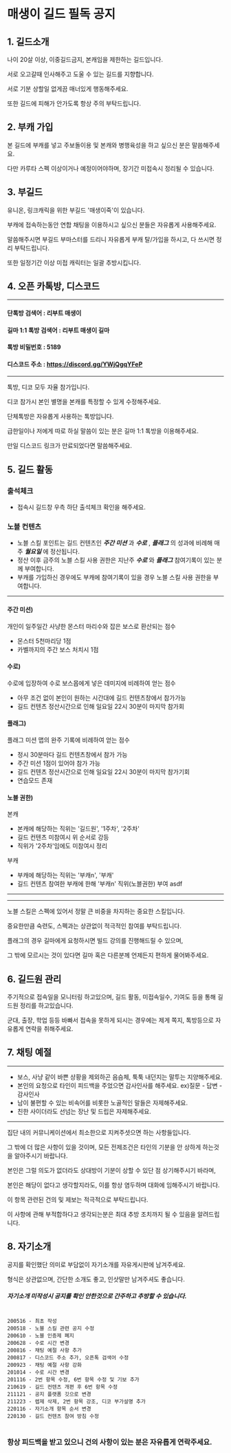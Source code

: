# 매생이 길드 필독 공지

## 1. 길드소개
나이 20살 이상, 이중길드금지, 본캐임을 제한하는 길드입니다.

서로 오고갈때 인사해주고 도울 수 있는 길드를 지향합니다.

서로 기분 상할일 없게끔 매너있게 행동해주세요.

또한 길드에 피해가 안가도록 항상 주의 부탁드립니다.


## 2. 부캐 가입
본 길드에 부캐를 넣고 주보돌이용 및 본캐와 병행육성을 하고 싶으신 분은 말씀해주세요.

다만 카루타 스펙 이상이거나 예정이어야하며, 장기간 미접속시 정리될 수 있습니다.

## 3. 부길드
유니온, 링크캐릭을 위한 부길드 '매생이죽'이 있습니다.

부캐에 접속하는동안 연합 채팅을 이용하시고 싶으신 분들은 자유롭게 사용해주세요.

말씀해주시면 부길드 부마스터를 드리니 자유롭게 부캐 탈/가입을 하시고, 다 쓰시면 정리 부탁드립니다.

또한 일정기간 이상 미접 캐릭터는 일괄 추방시킵니다.

## 4. 오픈 카톡방, 디스코드
***
#### 단톡방 검색어 : 리부트 매생이
#### 길마 1:1 톡방 검색어 : 리부트 매생이 길마
#### 톡방 비밀번호 : 5189
#### 디스코드 주소 : https://discord.gg/YWjQgqYFeP
***
톡방, 디코 모두 자율 참가입니다.

디코 참가시 본인 별명을 본캐를 특정할 수 있게 수정해주세요.

단체톡방은 자유롭게 사용하는 톡방입니다.

급한일이나 저에게 따로 하실 말씀이 있는 분은 길마 1:1 톡방을 이용해주세요.

만일 디스코드 링크가 만료되었다면 말씀해주세요.

## 5. 길드 활동
### 출석체크
- 접속시 길드창 우측 하단 출석체크 확인을 해주세요.

### 노블 컨텐츠
 - 노블 스킬 포인트는 길드 컨텐츠인 ___주간 미션___ 과 ___수로___ , ___플래그___ 의 성과에 비례해 매주 ___월요일___ 에 정산됩니다.
 - 정산 이후 금주의 노블 스킬 사용 권한은 지난주 ___수로___ 와 ___플래그___ 참여기록이 있는 분께 부여합니다.
 - 부캐를 가입하신 경우에도 부캐에 참여기록이 있을 경우 노블 스킬 사용 권한을 부여합니다.

***
#### 주간 미션)
개인이 일주일간 사냥한 몬스터 마리수와 잡은 보스로 환산되는 점수
 - 몬스터 5천마리당 1점
 - 카벨까지의 주간 보스 처치시 1점

#### 수로)
수로에 입장하여 수로 보스몹에게 넣은 데미지에 비례하여 얻는 점수
 - 아무 조건 없이 본인이 원하는 시간대에 길드 컨텐츠창에서 참가가능
 - 길드 컨텐츠 정산시간으로 인해 일요일 22시 30분이 마지막 참가회

#### 플래그)
플래그 미션 맵의 완주 기록에 비례하여 얻는 점수
 - 정시 30분마다 길드 컨텐츠창에서 참가 가능
 - 주간 미션 1점이 있어야 참가 가능
 - 길드 컨텐츠 정산시간으로 인해 일요일 22시 30분이 마지막 참가기회
 - 연습모드 존재

#### 노블 권한)
본캐
 - 본캐에 해당하는 직위는 '길드원', '1주차', '2주차'
 - 길드 컨텐츠 미참여시 위 순서로 강등
 - 직위가 '2주차'임에도 미참여시 정리

부캐
 - 부캐에 해당하는 직위는 '부캐n', '부캐'
 - 길드 컨텐츠 참여한 부캐에 한해 '부캐n' 직위(노블권한) 부여
asdf
***
---

노블 스킬은 스펙에 있어서 정말 큰 비중을 차지하는 중요한 스킬입니다.

중요한만큼 숙련도, 스펙과는 상관없이 적극적인 참여를 부탁드립니다.

플래그의 경우 길마에게 요청하시면 빌드 강의를 진행해드릴 수 있으며,

그 밖에 모르시는 것이 있다면 길마 혹은 다른분께 언제든지 편하게 물어봐주세요.

## 6. 길드원 관리
주기적으로 접속일을 모니터링 하고있으며, 길드 활동, 미접속일수, 기여도 등을 통해 길드원 정리를 하고있습니다.

군대, 출장, 학업 등등 바빠서 접속을 못하게 되시는 경우에는 제게 쪽지, 톡방등으로 자유롭게 연락을 취해주세요.

## 7. 채팅 예절
***
 - 보스, 사냥 같이 바쁜 상황을 제외하곤 음슴체, 툭툭 내던지는 말투는 지양해주세요.
 - 본인의 요청으로 타인이 피드백을 주었으면 감사인사를 해주세요. ex)질문 - 답변 - 감사인사
 - 남이 불편할 수 있는 비속어를 비롯한 노골적인 말들은 자제해주세요.
 - 친한 사이더라도 선넘는 장난 및 드립은 자제해주세요.

***

집단 내의 커뮤니케이션에서 최소한으로 지켜주셧으면 하는 사항들입니다.

그 밖에 더 많은 사항이 있을 것이며, 모든 전제조건은 타인의 기분을 안 상하게 하는것을 알아주시기 바랍니다.

본인은 그럴 의도가 없더라도 상대방이 기분이 상할 수 있단 점 상기해주시기 바라며,

본인은 해당이 없다고 생각할지라도, 이를 항상 염두하며 대화에 임해주시기 바랍니다.

이 항목 관련된 건의 및 제보는 적극적으로 부탁드립니다.

이 사항에 관해 부적합하다고 생각되는분은 최대 추방 조치까지 될 수 있음을 알려드립니다.

## 8. 자기소개
공지를 확인했단 의미로 부담없이 자기소개를 자유게시판에 남겨주세요.

형식은 상관없으며, 간단한 소개도 좋고, 인삿말만 남겨주셔도 좋습니다.

#### ___자기소개 미작성시 공지를 확인 안한것으로 간주하고 추방할 수 있습니다.___

# 
```
200516 - 최초 작성
200518 - 노블 스킬 관련 공지 수정
200610 - 노블 인증제 폐지
200628 - 수로 시간 변경
200816 - 채팅 예절 사항 추가
200817 - 디스코드 주소 추가, 오픈톡 검색어 수정
200923 - 채팅 예절 사항 강화
201014 - 수로 시간 변경
201116 - 2번 항목 수정, 6번 항목 수정 및 기보 추가
210619 - 길드 컨텐츠 개편 후 6번 항목 수정
211121 - 공지 플랫폼 깃으로 변경
211223 - 렙제 삭제, 2번 항목 강조, 디코 부가설명 추가
220116 - 자기소개 항목 순서 변경
220130 - 길드 컨텐츠 참여 방침 수정
```
#
### 항상 피드백을 받고 있으니 건의 사항이 있는 분은 자유롭게 연락주세요.
